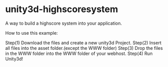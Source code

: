 # unity3d-highscoresystem
A way to build a highscore system into your application.

How to use this example:

Step(1)
Download the files and create a new unity3d Project.
Step(2)
Insert all files into the asset folder.(except the WWW folder)
Step(3)
Drop the files in the WWW folder into the WWW folder of your webhost.
Step(4)
Run Unity3d!
